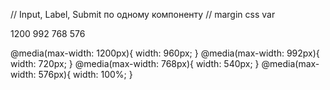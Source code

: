 
// Input, Label, Submit по одному компоненту
// margin css var

1200
992
768
576

@media(max-width: 1200px){
   width: 960px;
}
@media(max-width: 992px){
   width: 720px;
}
@media(max-width: 768px){
   width: 540px;
}
@media(max-width: 576px){
   width: 100%;
}